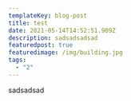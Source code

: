 ```yaml
---
templateKey: blog-post
title: test
date: 2021-05-14T14:52:51.909Z
description: sadsadsadsad
featuredpost: true
featuredimage: /img/building.jpg
tags:
  - "2"
---
```

sadsadsad